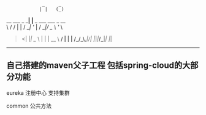                  _     _                
                | |   (_)               
 __  ___   _ ___| |__  _ ___  ___ _ __  
 \ \/ / | | / __| '_ \| / __|/ _ \ '_ \ 
  >  <| |_| \__ \ | | | \__ \  __/ | | |
 /_/\_\\__,_|___/_| |_|_|___/\___|_| |_|
                                                         
----------------------
自己搭建的maven父子工程  包括spring-cloud的大部分功能
-------------
eureka 注册中心  支持集群

common 公共方法